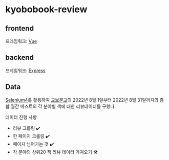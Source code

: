 # kyobobook-review

## frontend

프레임워크: [Vue](https://cli.vuejs.org/)

## backend

프레임워크: [Express](http://expressjs.com/ko/)

## Data

[Selenium4](https://www.selenium.dev/)를 활용하여 [교보문고](http://www.kyobobook.co.kr/index.laf)의 2022년 8월 1일부터 2022년 8월 31일까지의 종합 월간 베스트의 각 분야별 책에 대한 리뷰데이터를 구했다.

데이터 진행 사항

- 리뷰 크롤링 ✔️
- 한 페이지 크롤링 ✔️
- 페이지 넘어가는 것 ✔️
- 각 분야의 상위20 책 리뷰 데이터 가져오기 🛠
